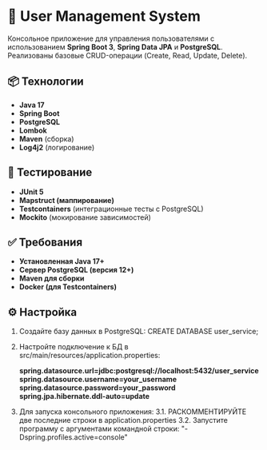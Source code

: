 # 🚀 User Management System

Консольное приложение для управления пользователями с использованием **Spring Boot 3**, **Spring Data JPA** и **PostgreSQL**.  
Реализованы базовые CRUD-операции (Create, Read, Update, Delete).

## 📦 Технологии
- **Java 17**
- **Spring Boot**
- **PostgreSQL**
- **Lombok**
- **Maven** (сборка)
- **Log4j2** (логирование)

## 🧪 Тестирование

- **JUnit 5**
- **Mapstruct (маппирование)**
- **Testcontainers** (интеграционные тесты с PostgreSQL)
- **Mockito** (мокирование зависимостей)

## ✅ Требования
- **Установленная Java 17+**
- **Сервер PostgreSQL (версия 12+)**
- **Maven для сборки**
- **Docker (для Testcontainers)**

## ⚙️ Настройка
1. Создайте базу данных в PostgreSQL:
   CREATE DATABASE user_service;
2. Настройте подключение к БД в src/main/resources/application.properties:

   **spring.datasource.url=jdbc:postgresql://localhost:5432/user_service**
   **spring.datasource.username=your_username**
   **spring.datasource.password=your_password**
   **spring.jpa.hibernate.ddl-auto=update**

3. Для запуска консольного приложения:
   3.1. РАСКОММЕНТИРУЙТЕ две последние строки в application.properties
   3.2. Запустите программу с аргументами командной строки: "-Dspring.profiles.active=console"

